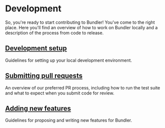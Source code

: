 # Development

So, you're ready to start contributing to Bundler! You've come to the right place. Here you'll find an overview of how to work on Bundler locally and a description of the process from code to release.

## [Development setup](SETUP.md)

Guidelines for setting up your local development environment.

## [Submitting pull requests](PULL_REQUESTS.md)

An overview of our preferred PR process, including how to run the test suite and what to expect when you submit code for review.

## [Adding new features](NEW_FEATURES.md)

Guidelines for proposing and writing new features for Bundler.
